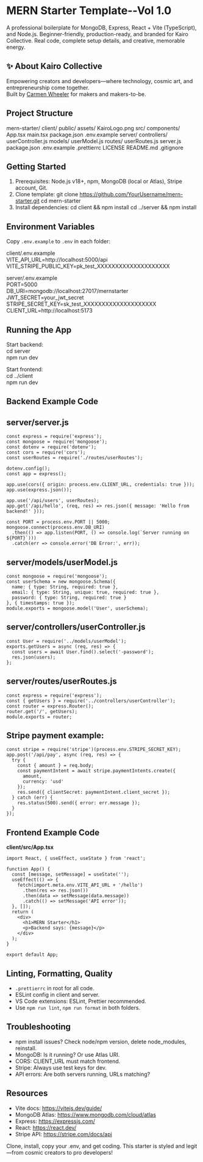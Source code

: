# MERN Starter Template--Vol 1.0

A professional boilerplate for MongoDB, Express, React + Vite (TypeScript), and Node.js. Beginner-friendly, production-ready, and branded for Kairo Collective. Real code, complete setup details, and creative, memorable energy.

## ✨ About Kairo Collective

Empowering creators and developers—where technology, cosmic art, and entrepreneurship come together.  
Built by [Carmen Wheeler](https://github.com/OutsideofemiT) for makers and makers-to-be.

## Project Structure

mern-starter/
  client/
    public/
      assets/
        KairoLogo.png
    src/
      components/
      App.tsx
      main.tsx
    package.json
    .env.example
  server/
    controllers/
      userController.js
    models/
      userModel.js
    routes/
      userRoutes.js
    server.js
    package.json
    .env.example
  .prettierrc
  LICENSE
  README.md
  .gitignore

## Getting Started

1. Prerequisites: Node.js v18+, npm, MongoDB (local or Atlas), Stripe account, Git.
2. Clone template:
   git clone https://github.com/YourUsername/mern-starter.git
   cd mern-starter
3. Install dependencies:
   cd client && npm install
   cd ../server && npm install

## Environment Variables

Copy `.env.example` to `.env` in each folder:

client/.env.example  
VITE_API_URL=http://localhost:5000/api  
VITE_STRIPE_PUBLIC_KEY=pk_test_XXXXXXXXXXXXXXXXXXXX  

server/.env.example  
PORT=5000  
DB_URI=mongodb://localhost:27017/mernstarter  
JWT_SECRET=your_jwt_secret  
STRIPE_SECRET_KEY=sk_test_XXXXXXXXXXXXXXXXXXXX  
CLIENT_URL=http://localhost:5173  

## Running the App

Start backend:  
cd server  
npm run dev  

Start frontend:  
cd ../client  
npm run dev  

## Backend Example Code

## server/server.js 
```tsx 
const express = require('express');  
const mongoose = require('mongoose');  
const dotenv = require('dotenv');  
const cors = require('cors');  
const userRoutes = require('./routes/userRoutes');  

dotenv.config();  
const app = express();  

app.use(cors({ origin: process.env.CLIENT_URL, credentials: true }));  
app.use(express.json());  

app.use('/api/users', userRoutes);  
app.get('/api/hello', (req, res) => res.json({ message: 'Hello from backend!' }));  

const PORT = process.env.PORT || 5000;  
mongoose.connect(process.env.DB_URI)  
  .then(() => app.listen(PORT, () => console.log(`Server running on ${PORT}`)))  
  .catch(err => console.error('DB Error:', err));  
  ```

## server/models/userModel.js  
```tsx
const mongoose = require('mongoose');  
const userSchema = new mongoose.Schema({  
  name: { type: String, required: true },  
  email: { type: String, unique: true, required: true },  
  password: { type: String, required: true }  
}, { timestamps: true });  
module.exports = mongoose.model('User', userSchema);  
```

## server/controllers/userController.js  
```tsx
const User = require('../models/userModel');  
exports.getUsers = async (req, res) => {  
  const users = await User.find().select('-password');  
  res.json(users);  
};  
```
## server/routes/userRoutes.js 
```tsx 
const express = require('express');  
const { getUsers } = require('../controllers/userController');  
const router = express.Router();  
router.get('/', getUsers);  
module.exports = router;  
```

## Stripe payment example: 
```tsx 
const stripe = require('stripe')(process.env.STRIPE_SECRET_KEY);  
app.post('/api/pay', async (req, res) => {  
  try {  
    const { amount } = req.body;  
    const paymentIntent = await stripe.paymentIntents.create({  
      amount,  
      currency: 'usd'  
    });  
    res.send({ clientSecret: paymentIntent.client_secret });  
  } catch (err) {  
    res.status(500).send({ error: err.message });  
  }  
});  
```

## Frontend Example Code

**client/src/App.tsx**
```tsx
import React, { useEffect, useState } from 'react';

function App() {
  const [message, setMessage] = useState('');
  useEffect(() => {
    fetch(import.meta.env.VITE_API_URL + '/hello')
      .then(res => res.json())
      .then(data => setMessage(data.message))
      .catch(() => setMessage('API error'));
  }, []);
  return (
    <div>
      <h1>MERN Starter</h1>
      <p>Backend says: {message}</p>
    </div>
  );
}

export default App;
```


## Linting, Formatting, Quality

- `.prettierrc` in root for all code.
- ESLint config in client and server.
- VS Code extensions: ESLint, Prettier recommended.
- Use `npm run lint`, `npm run format` in both folders.

## Troubleshooting

- npm install issues? Check node/npm version, delete node_modules, reinstall.
- MongoDB: Is it running? Or use Atlas URI.
- CORS: CLIENT_URL must match frontend.
- Stripe: Always use test keys for dev.
- API errors: Are both servers running, URLs matching?

## Resources

- Vite docs: https://vitejs.dev/guide/
- MongoDB Atlas: https://www.mongodb.com/cloud/atlas
- Express: https://expressjs.com/
- React: https://react.dev/
- Stripe API: https://stripe.com/docs/api

Clone, install, copy your .env, and get coding. This starter is styled and legit—from cosmic creators to pro developers!
